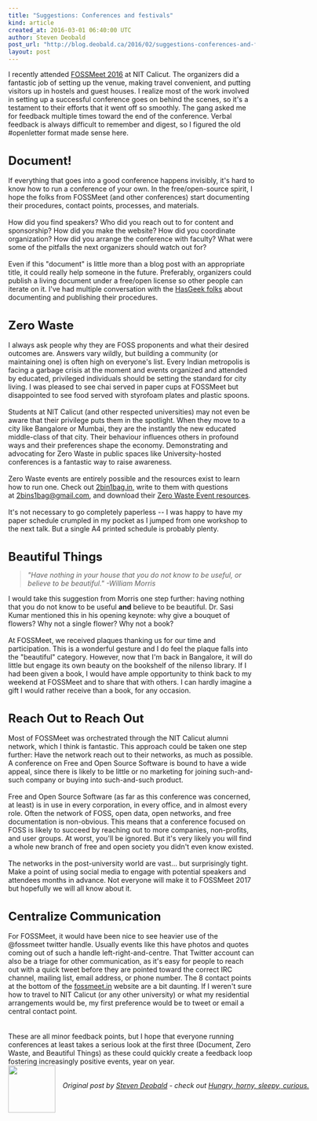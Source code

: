 ```yaml
---
title: "Suggestions: Conferences and festivals"
kind: article
created_at: 2016-03-01 06:40:00 UTC
author: Steven Deobald
post_url: "http://blog.deobald.ca/2016/02/suggestions-conferences-and-festivals.html"
layout: post
---
```

<div dir="ltr" style="text-align: left;" trbidi="on">I recently attended <a href="http://fossmeet.in/" target="_blank">FOSSMeet 2016</a> at NIT Calicut. The organizers did a fantastic job of setting up the venue, making travel convenient, and putting visitors up in hostels and guest houses. I realize most of the work involved in setting up a successful conference goes on behind the scenes, so it's a testament to their efforts that it went off so smoothly. The gang asked me for feedback multiple times toward the end of the conference. Verbal feedback is always difficult to remember and digest, so I figured the old #openletter format made sense here.<br /><br /><br /><span style="font-size: x-large;"><b>Document!</b></span><br /><br />If everything that goes into a good conference happens invisibly, it's hard to know how to run a conference of your own. In the free/open-source spirit, I hope the folks from FOSSMeet (and other conferences) start documenting their procedures, contact points, processes, and materials.<br /><br />How did you find speakers? Who did you reach out to for content and sponsorship? How did you make the website? How did you coordinate organization? How did you arrange the conference with faculty? What were some of the pitfalls the next organizers should watch out for?<br /><br />Even if this "document" is little more than a blog post with an appropriate title, it could really help someone in the future. Preferably, organizers could publish a living document under a free/open license so other people can iterate on it. I've had multiple conversation with the <a href="http://hasgeek.com/" target="_blank">HasGeek folks</a> about documenting and publishing their procedures.<br /><br /><br /><span style="font-size: x-large;"><b>Zero Waste</b></span><br /><br />I always ask people why they are FOSS proponents and what their desired outcomes are. Answers vary wildly, but building a community (or maintaining one) is often high on everyone's list. Every Indian metropolis is facing a garbage crisis at the moment and events organized and attended by educated, privileged individuals should be setting the standard for city living. I was pleased to see chai served in paper cups at FOSSMeet but disappointed to see food served with styrofoam plates and plastic spoons.<br /><br />Students at NIT Calicut (and other respected universities) may not even be aware that their privilege puts them in the spotlight. When they move to a city like Bangalore or Mumbai, they are the instantly the new educated middle-class of that city. Their behaviour influences others in profound ways and their preferences shape the economy. Demonstrating and advocating for Zero Waste in public spaces like University-hosted conferences is a fantastic way to raise awareness.<br /><br />Zero Waste events are entirely possible and the resources exist to learn how to run one. Check out <a href="http://2bin1bag.in/">2bin1bag.in</a>, write to them with questions at&nbsp;<a href="mailto:2bins1bag@gmail.com">2bins1bag@gmail.com</a>, and download their <a href="http://www.2bin1bag.in/#!resources/cdvr" target="_blank">Zero Waste Event resources</a>.<br /><br />It's not necessary to go completely paperless -- I was happy to have my paper schedule crumpled in my pocket as I jumped from one workshop to the next talk. But a single A4 printed schedule is probably plenty.<br /><br /><br /><span style="font-size: x-large;"><b>Beautiful Things</b></span><br /><blockquote class="tr_bq"><i>"Have nothing in your house that you do not know to be useful, or believe to be beautiful." -William Morris</i></blockquote>I would take this suggestion from Morris one step further: having nothing that you do not know to be useful <b>and</b> believe to be beautiful. Dr. Sasi Kumar mentioned this in his opening keynote: why give a bouquet of flowers? Why not a single flower? Why not a book?<br /><br />At FOSSMeet, we received plaques thanking us for our time and participation. This is a wonderful gesture and I do feel the plaque falls into the "beautiful" category. However, now that I'm back in Bangalore, it will do little but engage its own beauty on the bookshelf of the nilenso library. If I had been given a book, I would have ample opportunity to think back to my weekend at FOSSMeet and to share that with others. I can hardly imagine a gift I would rather receive than a book, for any occasion.<br /><br /><br /><span style="font-size: x-large;"><b>Reach Out to Reach Out</b></span><br /><br />Most of FOSSMeet was orchestrated through the NIT Calicut alumni network, which I think is fantastic. This approach could be taken one step further: Have the network reach out to their networks, as much as possible. A conference on Free and Open Source Software is bound to have a wide appeal, since there is likely to be little or no marketing for joining such-and-such company or buying into such-and-such product.<br /><br />Free and Open Source Software (as far as this conference was concerned, at least) is in use in every corporation, in every office, and in almost every role. Often the network of FOSS, open data, open networks, and free documentation is non-obvious. This means that a conference focused on FOSS is likely to succeed by reaching out to more companies, non-profits, and user groups. At worst, you'll be ignored. But it's very likely you will find a whole new branch of free and open society you didn't even know existed.<br /><br />The networks in the post-university world are vast... but surprisingly tight. Make a point of using social media to engage with potential speakers and attendees months in advance. Not everyone will make it to FOSSMeet 2017 but hopefully we will all know about it.<br /><br /><br /><span style="font-size: x-large;"><b>Centralize Communication</b></span><br /><br />For FOSSMeet, it would have been nice to see heavier use of the @fossmeet twitter handle. Usually events like this have photos and quotes coming out of such a handle left-right-and-centre. That Twitter account can also be a triage for other communication, as it's easy for people to reach out with a quick tweet before they are pointed toward the correct IRC channel, mailing list, email address, or phone number. The 8 contact points at the bottom of the <a href="http://fossmeet.in/">fossmeet.in</a> website are a bit daunting. If I weren't sure how to travel to NIT Calicut (or any other university) or what my residential arrangements would be, my first preference would be to tweet or email a central contact point.<br /><br /><br />These are all minor feedback points, but I hope that everyone running conferences at least takes a serious look at the first three (Document, Zero Waste, and Beautiful Things) as these could quickly create a feedback loop fostering increasingly positive events, year on year.</div>
<div class="author">
  <img src="http://nilenso.com/images/people/steven-200.png" style="width: 96px; height: 96;">
  <span style="position: absolute; padding: 32px 15px;">
    <i>Original post by <a href="http://twitter.com/deobald">Steven Deobald</a> - check out <a href="http://blog.deobald.ca/">Hungry, horny, sleepy, curious.</a></i>
  </span>
</div>
